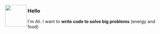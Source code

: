 <img align="left" width="70=px" src="https://i.imgur.com/H7CyKqX.jpeg"> <h3>Hello</h3>


I'm Ali.
I want to **write code to solve big problems** (energy and food)

<!---
M-AliFida/M-AliFida is a ✨ special ✨ repository because its `README.md` (this file) appears on your GitHub profile.
You can click the Preview link to take a look at your changes.
--->
